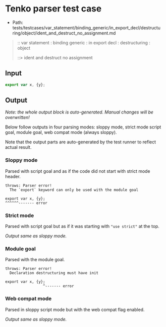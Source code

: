 # Tenko parser test case

- Path: tests/testcases/var_statement/binding_generic/in_export_decl/destructuring/object/ident_and_destruct_no_assignment.md

> :: var statement : binding generic : in export decl : destructuring : object
>
> ::> ident and destruct no assignment

## Input


`````js
export var x, {y};
`````

## Output

_Note: the whole output block is auto-generated. Manual changes will be overwritten!_

Below follow outputs in four parsing modes: sloppy mode, strict mode script goal, module goal, web compat mode (always sloppy).

Note that the output parts are auto-generated by the test runner to reflect actual result.

### Sloppy mode

Parsed with script goal and as if the code did not start with strict mode header.

`````
throws: Parser error!
  The `export` keyword can only be used with the module goal

export var x, {y};
^^^^^^------- error
`````

### Strict mode

Parsed with script goal but as if it was starting with `"use strict"` at the top.

_Output same as sloppy mode._

### Module goal

Parsed with the module goal.

`````
throws: Parser error!
  Declaration destructuring must have init

export var x, {y};
                 ^------- error
`````


### Web compat mode

Parsed in sloppy script mode but with the web compat flag enabled.

_Output same as sloppy mode._

